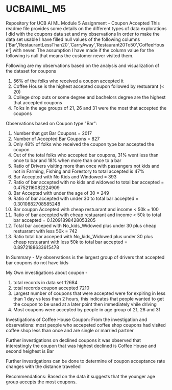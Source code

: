 # UCBAIML_M5
Repository for UCB AI ML Module 5 Assignment - Coupon Accepted
This readme file provides some details on the different types of data explorations I did with the coupons data set and my observations
In order to make the data set usable I have filled null values of the following columns  ['Bar','RestaurantLessThan20','CarryAway','Restaurant20To50','CoffeeHouse'] with never.  The assumption I have made if the column value for the following is null that means the customer never visited them.  

Following are my observations based on the analysis and visualization of the dataset for coupons
1.  56% of the folks who received a coupon accepted it
2.  Coffee House is the highest accepted coupon followed by restuarant (< 20)
3.  College drop outs or some degree and bachelors degree are the highest that accepted coupons
4.  Folks in the age groups of 21, 26 and 31 were the most that accepted the coupons

Observations based on Coupon type "Bar": 
1. Number that got Bar Coupons = 2017
2. Number of Accepted Bar Coupons = 827
3. Only 48% of folks who received the coupon type bar accepted the coupon
4. Out of the total folks who accepted bar coupons,  31% went less than once to bar and 18% when more than once to a bar
5. Ratio of Drivers visiting more than once with passangers not kids and not in Farming, Fishing and Forestory to total accepted is 47%
6. Bar Accepted with No Kids and Windowed = 393
7. Ratio of bar accepted with no kids and widowed to total bar accepted = 0.4752116082224909
8. Bar Accepted with under the age of 30 = 249
9. Ratio of bar accepted with under 30 to total bar accepted = 0.3010882708585248
10. Bar couppn Accepted with cheap restuarant and income < 50k = 100
11. Ratio of bar accepted with cheap restuarant and income < 50k to total bar accepted  = 0.12091898428053205
12. Total bar acceped with No_kids_Widowed plus under 30 plus cheap restuarant with less 50k  = 742
13. Ratio total bar acceped with No_kids_Widowed plus under 30 plus cheap restuarant with less 50k to total bar accepted  = 0.8972188633615478  

In Summary - My observations is the largest group of drivers that accepted bar coupons do not have kids

My Own investigations about coupon - 
1. total records in data set 12684
2. total records coupon accepted 7210
3. Largest number of coupons that were accepted were for expiring in less than 1 day vs less than 2 hours,  this indicates that people wanted to get the coupon to be used at a later point then immediately vhile driving
4. Most coupons were accepted by people in age group of 21, 26 and 31

Investigations of Coffee House Coupon: 
From the investigation and observations:  most people who accepeted coffee shop coupons had visited coffee shop less than once and are single or married partner

Further investigations on declined coupons it was observed that interestingly the coupon that was highest declined is Coffee House and second heighest is Bar

Further investigations can be done to determine of coupon acceptance rate changes with the distance travelled

Recommendations: Based on the data it suggests that the younger age group accepts the most coupons. 


